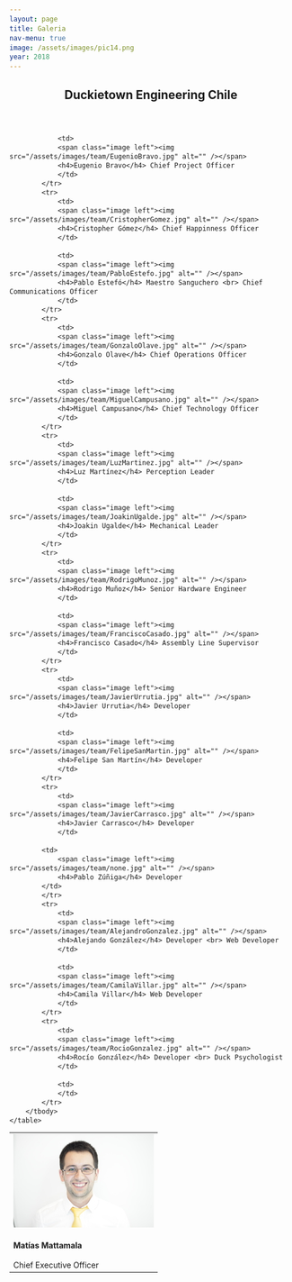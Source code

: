 ```yaml
---
layout: page
title: Galeria
nav-menu: true
image: /assets/images/pic14.png
year: 2018
---
```


<!-- Main -->
<div id="main" class="alt">

<!-- One -->
<section id="one">
<div class="inner">
    <header class="major">
        <h1>Duckietown Engineering Chile</h1>
    </header>


<div class="table-wrapper">
    <table class="alt">
        <tbody>
            <tr>
                <td>
                <span class="image left"><img src="/assets/images/team/MatiasMatamala.jpg" alt="" /></span>
                <h4>Matías Mattamala</h4> Chief Executive Officer
                </td>

                <td>
                <span class="image left"><img src="/assets/images/team/EugenioBravo.jpg" alt="" /></span>
                <h4>Eugenio Bravo</h4> Chief Project Officer
                </td>
            </tr>
            <tr>
                <td>
                <span class="image left"><img src="/assets/images/team/CristopherGomez.jpg" alt="" /></span>
                <h4>Cristopher Gómez</h4> Chief Happinness Officer
                </td>

                <td>
                <span class="image left"><img src="/assets/images/team/PabloEstefo.jpg" alt="" /></span>
                <h4>Pablo Estefó</h4> Maestro Sanguchero <br> Chief Communications Officer
                </td>
            </tr>
            <tr>
                <td>
                <span class="image left"><img src="/assets/images/team/GonzaloOlave.jpg" alt="" /></span>
                <h4>Gonzalo Olave</h4> Chief Operations Officer
                </td>

                <td>
                <span class="image left"><img src="/assets/images/team/MiguelCampusano.jpg" alt="" /></span>
                <h4>Miguel Campusano</h4> Chief Technology Officer
                </td>
            </tr>
            <tr>
                <td>
                <span class="image left"><img src="/assets/images/team/LuzMartinez.jpg" alt="" /></span>
                <h4>Luz Martínez</h4> Perception Leader
                </td>

                <td>
                <span class="image left"><img src="/assets/images/team/JoakinUgalde.jpg" alt="" /></span>
                <h4>Joakin Ugalde</h4> Mechanical Leader
                </td>
            </tr>
            <tr>
                <td>
                <span class="image left"><img src="/assets/images/team/RodrigoMunoz.jpg" alt="" /></span>
                <h4>Rodrigo Muñoz</h4> Senior Hardware Engineer
                </td>

                <td>
                <span class="image left"><img src="/assets/images/team/FranciscoCasado.jpg" alt="" /></span>
                <h4>Francisco Casado</h4> Assembly Line Supervisor
                </td>
            </tr>
            <tr>
                <td>
                <span class="image left"><img src="/assets/images/team/JavierUrrutia.jpg" alt="" /></span>
                <h4>Javier Urrutia</h4> Developer
                </td>

                <td>
                <span class="image left"><img src="/assets/images/team/FelipeSanMartin.jpg" alt="" /></span>
                <h4>Felipe San Martín</h4> Developer
                </td>
            </tr>
            <tr>
                <td>
                <span class="image left"><img src="/assets/images/team/JavierCarrasco.jpg" alt="" /></span>
                <h4>Javier Carrasco</h4> Developer
                </td>

            <td>
                <span class="image left"><img src="/assets/images/team/none.jpg" alt="" /></span>
                <h4>Pablo Zúñiga</h4> Developer
            </td>
            </tr>
            <tr>
                <td>
                <span class="image left"><img src="/assets/images/team/AlejandroGonzalez.jpg" alt="" /></span>
                <h4>Alejando González</h4> Developer <br> Web Developer
                </td>

                <td>
                <span class="image left"><img src="/assets/images/team/CamilaVillar.jpg" alt="" /></span>
                <h4>Camila Villar</h4> Web Developer
                </td>
            </tr>
            <tr>
                <td>
                <span class="image left"><img src="/assets/images/team/RocioGonzalez.jpg" alt="" /></span>
                <h4>Rocío González</h4> Developer <br> Duck Psychologist
                </td>

                <td>
                </td>
            </tr>
        </tbody>
    </table>
</div>

<!-- ROW ALTERNATIVE
<div class="row uniform">
    <div class="6u 12u$(small) box">
        <span class="image left"><img src="/assets/images/team/CCaceres.jpg" alt="" /></span>
        <h4>Catalina Cáceres</h4> Ingeniera team
    </div>
    <div class="6u 12u$(small) box">
        <span class="image left"><img src="/assets/images/team/Cisternas.jpg" alt="" /></span>
        <h4>Cristian Cisternas</h4> Ingeniero team
    </div>
</div>
-->

</div>
</section>

</div>
